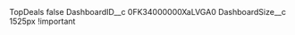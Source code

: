 <?xml version="1.0" encoding="UTF-8"?>
<CustomMetadata xmlns="http://soap.sforce.com/2006/04/metadata" xmlns:xsi="http://www.w3.org/2001/XMLSchema-instance" xmlns:xsd="http://www.w3.org/2001/XMLSchema">
    <label>TopDeals</label>
    <protected>false</protected>
    <values>
        <field>DashboardID__c</field>
        <value xsi:type="xsd:string">0FK34000000XaLVGA0</value>
    </values>
    <values>
        <field>DashboardSize__c</field>
        <value xsi:type="xsd:string">1525px !important</value>
    </values>
</CustomMetadata>
